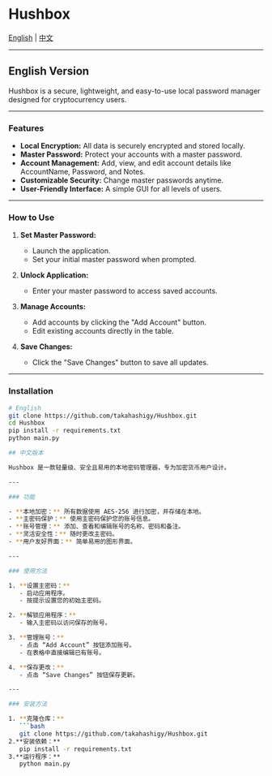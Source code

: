 # Hushbox

[English](#english-version) | [中文](#中文版本)

---

## English Version

Hushbox is a secure, lightweight, and easy-to-use local password manager designed for cryptocurrency users.

---

### Features

- **Local Encryption:** All data is securely encrypted and stored locally.
- **Master Password:** Protect your accounts with a master password.
- **Account Management:** Add, view, and edit account details like AccountName, Password, and Notes.
- **Customizable Security:** Change master passwords anytime.
- **User-Friendly Interface:** A simple GUI for all levels of users.

---

### How to Use

1. **Set Master Password:**
   - Launch the application.
   - Set your initial master password when prompted.

2. **Unlock Application:**
   - Enter your master password to access saved accounts.

3. **Manage Accounts:**
   - Add accounts by clicking the "Add Account" button.
   - Edit existing accounts directly in the table.

4. **Save Changes:**
   - Click the "Save Changes" button to save all updates.

---

### Installation

```bash
# English
git clone https://github.com/takahashigy/Hushbox.git
cd Hushbox
pip install -r requirements.txt
python main.py

## 中文版本

Hushbox 是一款轻量级、安全且易用的本地密码管理器，专为加密货币用户设计。

---

### 功能

- **本地加密：** 所有数据使用 AES-256 进行加密，并存储在本地。
- **主密码保护：** 使用主密码保护您的账号信息。
- **账号管理：** 添加、查看和编辑账号的名称、密码和备注。
- **灵活安全性：** 随时更改主密码。
- **用户友好界面：** 简单易用的图形界面。

---

### 使用方法

1. **设置主密码：**
   - 启动应用程序。
   - 按提示设置您的初始主密码。

2. **解锁应用程序：**
   - 输入主密码以访问保存的账号。

3. **管理账号：**
   - 点击 “Add Account” 按钮添加账号。
   - 在表格中直接编辑已有账号。

4. **保存更改：**
   - 点击 “Save Changes” 按钮保存更新。

---

### 安装方法

1. **克隆仓库：**
   ```bash
   git clone https://github.com/takahashigy/Hushbox.git
2.**安装依赖：**
   pip install -r requirements.txt
3.**运行程序：**
   python main.py


